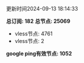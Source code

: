 更新时间2024-09-13 18:14:33

**总订阅: 182**
**总节点: 25069**
- vless节点: 4761
- vless节点: 2

**google ping有效节点: 1052**
